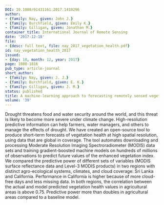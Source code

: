 ```yaml
---
DOI: 10.1080/01431161.2017.1410296
author:
- {family: Nay, given: John J.}
- {family: Burchfield, given: Emily K.}
- {family: Gilligan, given: Jonathan M.}
container_title: International Journal of Remote Sensing
date: '2017-12-18'
file:
- {desc: full text, file: nay_2017_vegetation_health.pdf}
id: nay_vegetation_health_2017
issued:
- {day: 18, month: 12, year: 2017}
page: 1800-1816
pub_type: article-journal
short_author:
- {family: Nay, given: J. J.}
- {family: Burchfield, given: E. K.}
- {family: Gilligan, given: J. M.}
status: published
title: A machine-learning approach to forecasting remotely sensed vegetation health
volume: '39'
---
```

Drought threatens food and water security around the world, and this threat is likely to become more severe under climate change. High-resolution predictive information can help farmers, water managers, and others to manage the effects of drought. We have created an open-source tool to produce short-term forecasts of vegetation health at high spatial resolution, using data that are global in coverage. The tool automates downloading and processing Moderate Resolution Imaging Spectroradiometer (MODIS) data sets and training gradient-boosted machine models on hundreds of millions of observations to predict future values of the enhanced vegetation index. We compared the predictive power of different sets of variables (MODIS surface reflectance data and Level-3 MODIS products) in two regions with distinct agro-ecological systems, climates, and cloud coverage: Sri Lanka and California. Performance in California is higher because of more cloud-free days and less missing data. In both regions, the correlation between the actual and model predicted vegetation health values in agricultural areas is above 0.75. Predictive power more than doubles in agricultural areas compared to a baseline model.
